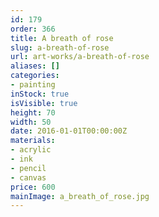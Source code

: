 ```yaml
---
id: 179
order: 366
title: A breath of rose
slug: a-breath-of-rose
url: art-works/a-breath-of-rose
aliases: []
categories:
- painting
inStock: true
isVisible: true
height: 70
width: 50
date: 2016-01-01T00:00:00Z
materials:
- acrylic
- ink
- pencil
- canvas
price: 600
mainImage: a_breath_of_rose.jpg
---
```

